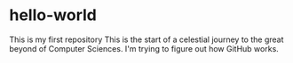 # hello-world
This is my first repository
This is the start of a celestial journey to the great beyond of Computer Sciences.
I'm trying to figure out how GitHub works.
